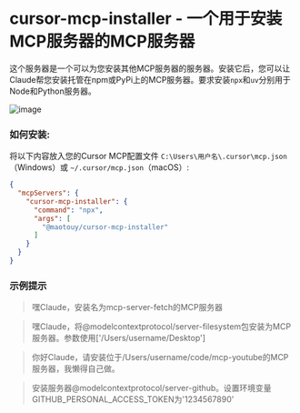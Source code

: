 # cursor-mcp-installer - 一个用于安装MCP服务器的MCP服务器

这个服务器是一个可以为您安装其他MCP服务器的服务器。安装它后，您可以让Claude帮您安装托管在npm或PyPi上的MCP服务器。要求安装`npx`和`uv`分别用于Node和Python服务器。

![image](https://github.com/user-attachments/assets/d082e614-b4bc-485c-a7c5-f80680348793)

### 如何安装:

将以下内容放入您的Cursor MCP配置文件 `C:\Users\用户名\.cursor\mcp.json`（Windows）或 `~/.cursor/mcp.json`（macOS）:

```json
{
  "mcpServers": {
    "cursor-mcp-installer": {
      "command": "npx",
      "args": [
        "@maotouy/cursor-mcp-installer"
      ]
    }
  }
}
```

### 示例提示

> 嘿Claude，安装名为mcp-server-fetch的MCP服务器

> 嘿Claude，将@modelcontextprotocol/server-filesystem包安装为MCP服务器。参数使用['/Users/username/Desktop']

> 你好Claude，请安装位于/Users/username/code/mcp-youtube的MCP服务器，我懒得自己做。

> 安装服务器@modelcontextprotocol/server-github。设置环境变量GITHUB_PERSONAL_ACCESS_TOKEN为'1234567890'
